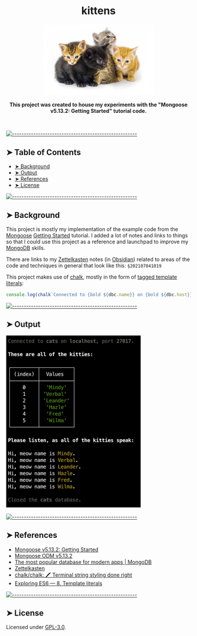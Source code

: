 <!-- ⚠️ This README has been generated from the file(s) "blueprint.md" ⚠️--><h1 align="center">kittens</h1>
<p align="center">
  <img src="https://raw.githubusercontent.com/avanderbilt/kittens/master/doc/cats.jpg" alt="Logo" width="300" height="auto" />
</p>
<p align="center">
  <b>This project was created to house my experiments with the "Mongoose v5.13.2: Getting Started" tutorial code.</b></br>
  <sub><sub>
</p>

<br />


[![-----------------------------------------------------](https://raw.githubusercontent.com/andreasbm/readme/master/assets/lines/rainbow.png)](#table-of-contents)

## ➤ Table of Contents

* [➤ Background](#-background)
* [➤ Output](#-output)
* [➤ References](#-references)
* [➤ License](#-license)

[![-----------------------------------------------------](https://raw.githubusercontent.com/andreasbm/readme/master/assets/lines/rainbow.png)](#background)

## ➤ Background

This project is mostly my implementation of the example code from the [Mongoose](https://mongoosejs.com/) [Getting Started](https://mongoosejs.com/docs/) tutorial. I added a lot of notes and links to things so that I could use this project as a reference and launchpad to improve my [MongoDB](https://www.mongodb.com/) skills.

There are links to my [Zettelkasten](https://en.wikipedia.org/wiki/Zettelkasten) notes (in [Obsidian](https://obsidian.md/)) related to areas of the code and techniques in general that look like this: `§202107041019`

This project makes use of [chalk](https://github.com/chalk/chalk), mostly in the form of [tagged template literals](https://exploringjs.com/es6/ch_template-literals.html#_tagged-template-literals):

```javascript
console.log(chalk`Connected to {bold ${dbc.name}} on {bold ${dbc.host}}, port {bold ${dbc.port}}.`);
```


[![-----------------------------------------------------](https://raw.githubusercontent.com/andreasbm/readme/master/assets/lines/rainbow.png)](#output)

## ➤ Output

![Program Output](/doc/output.png)


[![-----------------------------------------------------](https://raw.githubusercontent.com/andreasbm/readme/master/assets/lines/rainbow.png)](#references)

## ➤ References

- [Mongoose v5.13.2: Getting Started](https://mongoosejs.com/docs/)
- [Mongoose ODM v5.13.2](https://mongoosejs.com/)
- [The most popular database for modern apps | MongoDB](https://www.mongodb.com/)
- [Zettelkasten](https://en.wikipedia.org/wiki/Zettelkasten)
- [chalk/chalk: 🖍 Terminal string styling done right](https://github.com/chalk/chalk)
- [Exploring ES6 — 8. Template literals](https://exploringjs.com/es6/ch_template-literals.html#_tagged-template-literals)


[![-----------------------------------------------------](https://raw.githubusercontent.com/andreasbm/readme/master/assets/lines/rainbow.png)](#license)

## ➤ License
	
Licensed under [GPL-3.0](https://opensource.org/licenses/GPL-3.0).